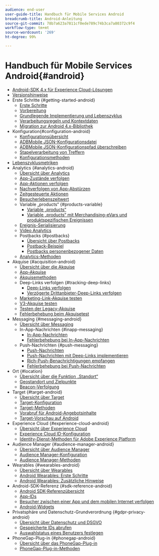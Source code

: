 ```yaml
---
audience: end-user
user-guide-title: Handbuch für Mobile Services Android
breadcrumb-title: Android-Anleitung
source-git-commit: 78b7a623a7811cf0ede789c74b3ca7a80372c9f4
workflow-type: tm+mt
source-wordcount: '269'
ht-degree: 99%

---
```



# Handbuch für Mobile Services Android{#android}

+ [Android-SDK 4.x für Experience Cloud-Lösungen](overview.md)
+ [Versionshinweise](rel-notes.md)
+ Erste Schritte {#getting-started-android}
   + [Erste Schritte](getting-started/getting-started.md)
   + [Vorbereitung](getting-started/requirements.md)
   + [Grundlegende Implementierung und Lebenszyklus](getting-started/dev-qs.md)
   + [Verarbeitungsregeln und Kontextdaten ](getting-started/proc-rules.md)
   + [Migration zur Android 4.x-Bibliothek](getting-started/migration-v3.md)
+ Konfiguration{#configuration-android}
   + [Konfigurationsübersicht](configuration/configuration.md)
   + [ADBMobile JSON-Konfigurationsdatei](configuration/json-config/json-config.md)
   + [ADBMobile JSON-Konfigurationspfad überschreiben](configuration/json-config/json-config-remote.md)
   + [Stapelverarbeitung von Treffern](configuration/hit-batching.md)
   + [Konfigurationsmethoden](configuration/methods.md)
+ [Lebenszyklusmetriken](metrics.md)
+ Analytics {#analytics-android}
   + [Übersicht über Analytics](analytics-main/analytics-main.md)
   + [App-Zustände verfolgen](analytics-main/states.md)
   + [App-Aktionen verfolgen](analytics-main/actions.md)
   + [Nachverfolgen von App-Abstürzen](analytics-main/crashes.md)
   + [Zeitgesteuerte Aktionen](analytics-main/timed-actions.md)
   + [Besucherlebenszeitwert](analytics-main/lifetime-value.md)
   + Variable „products“ {#products-variable}
      + [Variable „products“](analytics-main/products/products.md)
      + [Variable „products“ mit Merchandising-eVars und produktspezifischen Ereignissen](analytics-main/products/products-variable-evars-events.md)
   + [Ereignis-Serialisierung](analytics-main/event-serialization.md)
   + [Video Analytics ](analytics-main/video-qs.md)
   + Postbacks {#postbacks}
      + [Übersicht über Postbacks](analytics-main/postbacks/postbacks.md)
      + [Postback-Beispiel](analytics-main/postbacks/postback-example.md)
      + [Postbacks personenbezogener Daten](analytics-main/postbacks/c-pii-postbacks.md)
   + [Analytics-Methoden](analytics-main/analytics-methods.md)
+ Akquise {#acquisition-android}
   + [Übersicht über die Akquise](acquisition-main/acquisition-main-android.md)
   + [App-Akquise](acquisition-main/acquisition.md)
   + [Akquisemethoden ](acquisition-main/acquisition-methods.md)
   + Deep-Links verfolgen {#tracking-deep-links}
      + [Deep-Links verfolgen](acquisition-main/tracking-deep-links/tracking-deep-links.md)
      + [Verzögerte Drittanbieter-Deep-Links verfolgen](acquisition-main/tracking-deep-links/c-tracking-3rd-party-deferred-deep-links.md)
   + [Marketing-Link-Akquise testen](acquisition-main/t-testing-marketing-link-acquisition.md)
   + [V3-Akquise testen ](acquisition-main/t-testing-version-3-acquisition.md)
   + [Testen der Legacy-Akquise](acquisition-main/t-testing-acquisition.md)
   + [Fehlerbehebung beim Akquisetest](acquisition-main/troubleshoot-acquisition-testing.md)
+ Messaging {#messaging-android}
   + [Übersicht über Messaging](messaging-main/messaging-main-android.md)
   + In-App-Nachrichten {#inapp-messaging}
      + [In-App-Nachrichten ](messaging-main/messaging/messaging.md)
      + [Fehlerbehebung bei In-App-Nachrichten ](messaging-main/messaging/in-apps-ts.md)
   + Push-Nachrichten {#push-messaging}
      + [Push-Nachrichten](messaging-main/push-messaging/push-messaging.md)
      + [Push-Nachrichten mit Deep-Links implementieren](messaging-main/push-messaging/t-mob-impl-push-deeplinking-android-4x.md)
      + [Rich-Push-Benachrichtigungen empfangen](messaging-main/push-messaging/c-set-up-rich-push-notif-android.md)
      + [Fehlerbehebung bei Push-Nachrichten](messaging-main/push-messaging/c-troubleshooting-push-messaging.md)
+ Ort {#location}
   + [Übersicht über die Funktion „Standort“](location/location.md)
   + [Geostandort und Zielpunkte](location/geo-poi.md)
   + [Beacon-Verfolgung](location/beacon.md)
+ Target {#target-android}
   + [Übersicht über Target](target-main/target-main.md)
   + [Target-Konfiguration](target-main/target.md)
   + [Target-Methoden](target-main/c-target-methods.md)
   + [Vorabruf für Android-Angebotsinhalte](target-main/c-mob-target-prefetch-android.md)
   + [Target-Vorschau auf Android](target-main/c-mob-target-preview-android.md)
+ Experience Cloud {#experience-cloud-android}
   + [Übersicht über Experience Cloud](c-marketing-cloud/c-marketing-cloud.md)
   + [Experience Cloud ID-Konfiguration](c-marketing-cloud/mcvid.md)
   + [Identity-Dienst-Methoden für Adobe Experience Platform](c-marketing-cloud/mc-methods.md)
+ Audience Manager {#audience-manager-android}
   + [Übersicht über Audience Manager](audience-manager/audience-manager.md)
   + [Audience Manager-Konfiguration](audience-manager/audiencemgmt.md)
   + [Audience Manager-Methoden](audience-manager/c-audience-manager-methods.md)
+ Wearables {#wearables-android}
   + [Übersicht über Wearables](wearables/wearables.md)
   + [Android Wearables: Erste Schritte ](wearables/android-wearable.md)
   + [Android Wearables: Zusätzliche Hinweise ](wearables/c-android-wearables--additional-notes.md)
+ Android-SDK-Referenz {#sdk-reference-android}
   + [Android SDK-Referenzübersicht](/help/android/reference/reference.md)
   + [App-IDs](/help/android/reference/app-ids.md)
   + [Besucher zwischen einer App und dem mobilen Internet verfolgen](/help/android/reference/hybrid-app.md)
   + [Android-Widgets](/help/android/reference/widgets.md)
+ Privatsphäre und Datenschutz-Grundverordnung {#gdpr-privacy-android}
   + [Übersicht über Datenschutz und DSGVO](c-mob-privacy-gdpr-android/c-mob-privacy-gdpr-android.md)
   + [Gespeicherte IDs abrufen](c-mob-privacy-gdpr-android/c-mob-gdpr-ret-stored-ids-android.md)
   + [Auswahlstatus eines Benutzers festlegen](c-mob-privacy-gdpr-android/privacy.md)
+ PhoneGap-Plug-in {#phonegap-android}
   + [Übersicht über das PhoneGap-Plug-in](phonegap/phonegap.md)
   + [PhoneGap-Plug-in-Methoden](phonegap/phonegap-methods.md)
